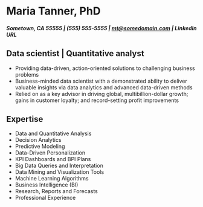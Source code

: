 
# Maria Tanner, PhD
##### Sometown, CA 55555 | (555) 555-5555 | mt@somedomain.com | LinkedIn URL

## Data scientist | Quantitative analyst

- Providing data-driven, action-oriented solutions to challenging business problems
- Business-minded data scientist with a demonstrated ability to deliver valuable insights via data analytics and advanced data-driven methods
- Relied on as a key advisor in driving global, multibillion-dollar growth; gains in customer loyalty; and record-setting profit improvements

## Expertise

- Data and Quantitative Analysis
- Decision Analytics
- Predictive Modeling
- Data-Driven Personalization
- KPI Dashboards and BPI Plans
- Big Data Queries and Interpretation
- Data Mining and Visualization Tools
- Machine Learning Algorithms
- Business Intelligence (BI)
- Research, Reports and Forecasts
- Professional Experience
